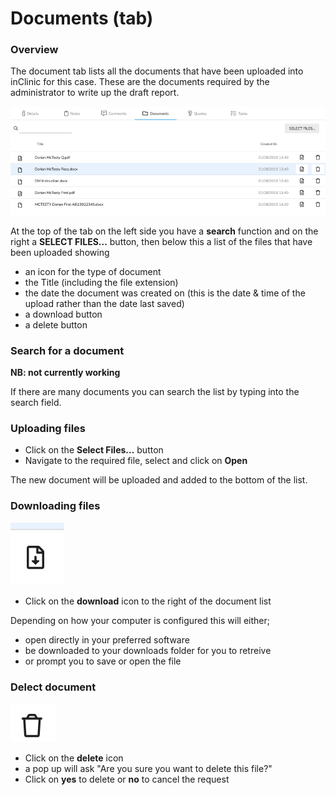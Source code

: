 # Documents \(tab\)

### Overview

The document tab lists all the documents that have been uploaded into inClinic for this case. These are the documents required by the administrator to write up the draft report.

![Documents tab showing uploaded documents](../../.gitbook/assets/image%20%283%29.png)

At the top of the tab on the left side you have a **search** function and on the right a **SELECT FILES...** button, then below this a list of the files that have been uploaded showing 

* an icon for the type of document
* the Title \(including the file extension\)
* the date the document was created on \(this is the date & time of the upload rather than the date last saved\)
* a download button
* a delete button

### Search for a document

**NB: not currently working**

If there are many documents you can search the list by typing into the search field.

### Uploading files

* Click on the **Select Files...** button
* Navigate to the required file, select and click on **Open**

The new document will be uploaded and added to the bottom of the list.

### Downloading files

![Download icon](../../.gitbook/assets/image%20%281%29.png)

* Click on the **download** icon to the right of the document list

Depending on how your computer is configured this will either;

* open directly in your preferred software 
* be downloaded to your downloads folder for you to retreive
* or prompt you to save or open the file

### Delect document

![Delete icon](../../.gitbook/assets/image%20%287%29.png)

* Click on the **delete** icon
* a pop up will ask "Are you sure you want to delete this file?"
* Click on **yes** to delete or **no** to cancel the request



